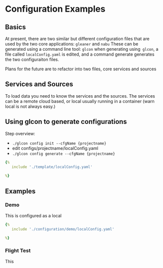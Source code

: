# Configuration Examples

## Basics
At present, there are two similar but different configuration files that are used by the two core applications: `gleaner` and `nabu`
These can be generated using a command line tool: `glcon`
when generating using` glcon`, a file called `localConfig.yaml` is edited, and a command generate generates 
the two configuraiton files.

Plans for the future are to refactor into two files, core services and sources

## Services and Sources
To load data you need to know the services and the sources.
The services can be a remote cloud based, or  local usually running in a container
(warn local is not always easy.)


## Using glcon to generate configurations

Step overview:
* `./glcon config init --cfgName {projectname}`
* edit configs/projectname/localConfig.yaml
* `./glcon config generate --cfgName {projectname}`

~~~yaml title="localConfig.yaml
{%
   include './template/localConfig.yaml'
   
%}
~~~

## Examples

### Demo
This is configured as a local
~~~yaml title="localConfig.yaml
{%
   include './configuration/demo/localConfig.yaml'
   
%}
~~~


### Flight Test
This 
